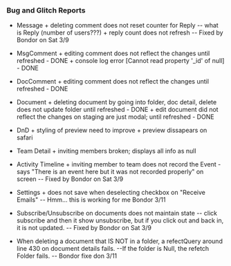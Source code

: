 ### Bug and Glitch Reports

- Message + deleting comment does not reset counter for Reply -- what is Reply (number of users???) + reply count does not refresh -- Fixed by Bondor on Sat 3/9

- MsgComment + editing comment does not reflect the changes until refreshed - DONE + console log error [Cannot read property '_id' of null] - DONE

- DocComment + editing comment does not reflect the changes until refreshed - DONE

- Document + deleting document by going into folder, doc detail, delete does not update folder until refreshed - DONE + edit document did not reflect the changes on staging are just modal; until refreshed - DONE

- DnD + styling of preview need to improve + preview dissapears on safari

- Team Detail + inviting members broken; displays all info as null

- Activity Timeline + inviting member to team does not record the Event - says "There is an event here but it was not recorded properly" on screen -- Fixed by Bondor on Sat 3/9

- Settings + does not save when deselecting checkbox on "Receive Emails" -- Hmm... this is working for me Bondor 3/11

- Subscribe/Unsubscribe on documents does not maintain state -- click subscribe and then it show unsubscribe, but if you click out and back in, it is not updated. -- Fixed by Bondor on Sat 3/9

- When deleting a document that IS NOT in a folder, a refectQuery around line 430 on document details fails. --If the folder is Null, the refetch Folder fails. -- Bondor fixe don 3/11
